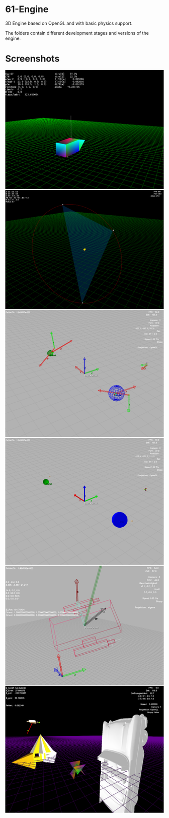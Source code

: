 # 61-Engine
3D Engine based on OpenGL and with basic physics support. 

The folders contain different development stages and versions of the engine.

# Screenshots
![](screenshots/2003_v1.png      )
![](screenshots/2004.png         )
![](screenshots/2005_1.png       )
![](screenshots/2005_2.png       )
![](screenshots/2006_rotation.png)
![](screenshots/2007.png         )
